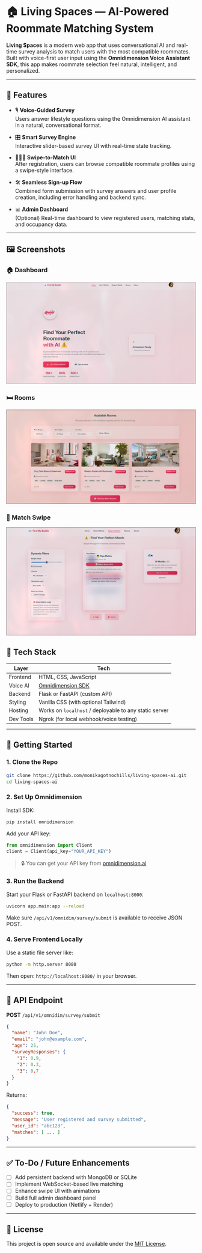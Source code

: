 
# 🏠 Living Spaces — AI-Powered Roommate Matching System

**Living Spaces** is a modern web app that uses conversational AI and real-time survey analysis to match users with the most compatible roommates. Built with voice-first user input using the **Omnidimension Voice Assistant SDK**, this app makes roommate selection feel natural, intelligent, and personalized.

---

## 🎯 Features

- 🎙️ **Voice-Guided Survey**  
  Users answer lifestyle questions using the Omnidimension AI assistant in a natural, conversational format.

- 🎛️ **Smart Survey Engine**  
  Interactive slider-based survey UI with real-time state tracking.

- 🧑‍🤝‍🧑 **Swipe-to-Match UI**  
  After registration, users can browse compatible roommate profiles using a swipe-style interface.

- 🛠️ **Seamless Sign-up Flow**  
  Combined form submission with survey answers and user profile creation, including error handling and backend sync.

- 📊 **Admin Dashboard**  
  (Optional) Real-time dashboard to view registered users, matching stats, and occupancy data.

---

## 🖼️ Screenshots

### 🏠 Dashboard
![Dashboard](frontend/assets/home.png)

### 🛏️ Rooms
![Rooms](frontend/assets/rooms.png)

### 🔄 Match Swipe
![Match Swipe](frontend/assets/match.png)


## 🧠 Tech Stack

| Layer         | Tech                                    |
|---------------|-----------------------------------------|
| Frontend      | HTML, CSS, JavaScript                   |
| Voice AI      | [Omnidimension SDK](https://omnidimension.ai/) |
| Backend       | Flask or FastAPI (custom API)           |
| Styling       | Vanilla CSS (with optional Tailwind)    |
| Hosting       | Works on `localhost` / deployable to any static server |
| Dev Tools     | Ngrok (for local webhook/voice testing) |

---

## 🚀 Getting Started

### 1. Clone the Repo

```bash
git clone https://github.com/monikagotnochills/living-spaces-ai.git
cd living-spaces-ai
```

### 2. Set Up Omnidimension

Install SDK:

```bash
pip install omnidimension
```

Add your API key:

```python
from omnidimension import Client
client = Client(api_key="YOUR_API_KEY")
```

> 🔒 You can get your API key from [omnidimension.ai](https://omnidimension.ai/)

### 3. Run the Backend

Start your Flask or FastAPI backend on `localhost:8000`:

```bash
uvicorn app.main:app --reload
```

Make sure `/api/v1/omnidim/survey/submit` is available to receive JSON POST.

### 4. Serve Frontend Locally

Use a static file server like:

```bash
python -m http.server 8080
```

Then open: `http://localhost:8080/` in your browser.

---

## 📡 API Endpoint

**POST** `/api/v1/omnidim/survey/submit`

```json
{
  "name": "John Doe",
  "email": "john@example.com",
  "age": 25,
  "surveyResponses": {
    "1": 0.9,
    "2": 0.3,
    "3": 0.7
  }
}
```

Returns:

```json
{
  "success": true,
  "message": "User registered and survey submitted",
  "user_id": "abc123",
  "matches": [ ... ]
}
```

---

## ✅ To-Do / Future Enhancements

- [ ] Add persistent backend with MongoDB or SQLite
- [ ] Implement WebSocket-based live matching
- [ ] Enhance swipe UI with animations
- [ ] Build full admin dashboard panel
- [ ] Deploy to production (Netlify + Render)

---

## 📄 License

This project is open source and available under the [MIT License](LICENSE).
